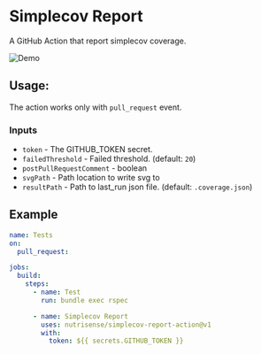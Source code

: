 # Simplecov Report

A GitHub Action that report simplecov coverage.

![Demo](https://i.gyazo.com/c4e572c91fe8048c95392ea3ddce79f5.png)

## Usage:

The action works only with `pull_request` event.

### Inputs

- `token` - The GITHUB_TOKEN secret.
- `failedThreshold` - Failed threshold. (default: `20`)
- `postPullRequestComment` - boolean
- `svgPath` - Path location to write svg to
- `resultPath` - Path to last_run json file. (default: `.coverage.json`)

## Example

```yaml
name: Tests
on:
  pull_request:

jobs:
  build:
    steps:
      - name: Test
        run: bundle exec rspec

      - name: Simplecov Report
        uses: nutrisense/simplecov-report-action@v1
        with:
          token: ${{ secrets.GITHUB_TOKEN }}
```
